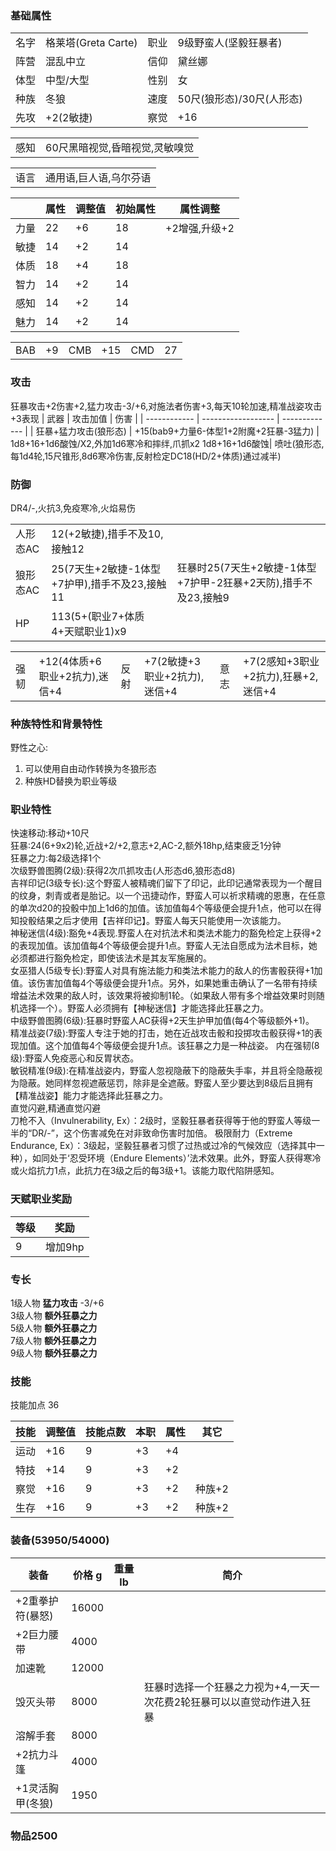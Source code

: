 ### 基础属性

<table>
  <tr>
      <td>名字</td>
      <td>格莱塔(Greta Carte)</td>
      <td>职业</td>
      <td>9级野蛮人(坚毅狂暴者)</td>
  </tr>
  <tr>
      <td>阵营</td>
      <td>混乱中立</td>
      <td>信仰</td>
      <td>黛丝娜</td>
  </tr>
  <tr>
      <td>体型</td>
      <td>中型/大型</td>
      <td>性别</td>
      <td>女</td>
  </tr>
  <tr>
      <td>种族</td>
      <td>冬狼</td>
      <td>速度</td>
      <td>50尺(狼形态)/30尺(人形态)</td>
  </tr>
  <tr>
      <td>先攻</td>
      <td>+2(2敏捷)</td>
      <td>察觉</td>
      <td>+16</td>
  </tr>
</table>
<table>
  <tr>
      <td>感知</td>
      <td>60尺黑暗视觉,昏暗视觉,灵敏嗅觉</td>
  </tr>
</table>
<table>
    <tr>
        <td>语言</td>
        <td>通用语,巨人语,乌尔芬语</td>
    </tr>
</table>

|      | 属性 | 调整值 | 初始属性 | 属性调整 |
| ---- | ---- | ------ | -------- | -------- |
| 力量 | 22   | +6     | 18       |+2增强,升级+2|
| 敏捷 | 14   | +2     | 14       |      |
| 体质 | 18   | +4     | 18       |      |
| 智力 | 14   | +2     | 14       |      |
| 感知 | 14   | +2     | 14       |      |
| 魅力 | 14   | +2     | 14       |      |

<table>
    <tr>
        <td>BAB</td>
        <td>+9</td>
	    <td>CMB</td>
        <td>+15</td>
		<td>CMD</td>
        <td>27</td>
    </tr>
</table>

### 攻击
狂暴攻击+2伤害+2,猛力攻击-3/+6,对施法者伤害+3,每天10轮加速,精准战姿攻击+3表现
| 武器         			| 攻击加值              					| 伤害             			|
| ------------ 			| ------------------    					| -------------    			|
| 狂暴+猛力攻击(狼形态)	| +15(bab9+力量6-体型1+2附魔+2狂暴-3猛力)	| 1d8+16+1d6酸蚀/X2,外加1d6寒冷和摔绊,爪抓x2 1d8+16+1d6酸蚀|
喷吐(狼形态,每1d4轮,15尺锥形,8d6寒冷伤害,反射检定DC18(HD/2+体质)通过减半)

### 防御

<table>
    <tr>
        <td>人形态AC</td>
        <td>12(+2敏捷),措手不及10,接触12</td>  
    </tr>
	<tr>
        <td>狼形态AC</td>
        <td>25(7天生+2敏捷-1体型+7护甲),措手不及23,接触11</td>
		<td>狂暴时25(7天生+2敏捷-1体型+7护甲-2狂暴+2天防),措手不及23,接触9</td>
    </tr>
    <tr>
        <td>HP</td>
        <td>113(5+(职业7+体质4+天赋职业1)x9</td>
    </tr>
	DR4/-,火抗3,免疫寒冷,火焰易伤  
</table>
<table>
    <tr>
        <td>强韧</td>
        <td>+12(4体质+6职业+2抗力),迷信+4</td>
	    <td>反射</td>
        <td>+7(2敏捷+3职业+2抗力),迷信+4</td>
	    <td>意志</td>
        <td>+7(2感知+3职业+2抗力),狂暴+2,迷信+4</td>
    </tr>
</table>

### 种族特性和背景特性

野性之心:  
1. 可以使用自由动作转换为冬狼形态    
2. 种族HD替换为职业等级  

### 职业特性

快速移动:移动+10尺  
狂暴:24(6+9x2)轮,近战+2/+2,意志+2,AC-2,额外18hp,结束疲乏1分钟  
狂暴之力:每2级选择1个  
次级野兽图腾(2级):获得2次爪抓攻击(人形态d6,狼形态d8)  
吉祥印记(3级专长):这个野蛮人被精魂们留下了印记，此印记通常表现为一个醒目的纹身，刺青或者是胎记。以一个迅捷动作，野蛮人可以祈求精魂的恩惠，在任意的单次d20的投骰中加上1d6的加值。该加值每4个等级便会提升1点，他可以在得知投骰结果之后才使用【吉祥印记】。野蛮人每天只能使用一次该能力。  
神秘迷信(4级):豁免+4表现.野蛮人在对抗法术和类法术能力的豁免检定上获得+2的表现加值。该加值每4个等级便会提升1点。野蛮人无法自愿成为法术目标，她必须都进行豁免检定，即使该法术是其友军施展的。  
女巫猎人(5级专长):野蛮人对具有施法能力和类法术能力的敌人的伤害骰获得+1加值。该伤害加值每4个等级便会提升1点。另外，如果她重击确认了一名带有持续增益法术效果的敌人时，该效果将被抑制1轮。（如果敌人带有多个增益效果时则随机选择一个）。野蛮人必须拥有【神秘迷信】才能选择此狂暴之力。  
中级野兽图腾(6级):狂暴时野蛮人AC获得+2天生护甲加值(每4个等级额外+1)。  
精准战姿(7级):野蛮人专注于她的打击，她在近战攻击骰和投掷攻击骰获得+1的表现加值。这个加值每4个等级便会提升1点。该狂暴之力是一种战姿。
内在强韧(8级):野蛮人免疫恶心和反胃状态。  
敏锐精准(9级):在精准战姿内，野蛮人忽视隐蔽下的隐蔽失手率，并且将全隐蔽视为隐蔽。她同样忽视遮蔽惩罚，除非是全遮蔽。野蛮人至少要达到8级后且拥有【精准战姿】能力才能选择此狂暴之力。  
直觉闪避,精通直觉闪避  
刀枪不入（Invulnerability, Ex）：2级时，坚毅狂暴者获得等于他的野蛮人等级一半的“DR/-”，这个伤害减免在对非致命伤害时加倍。
极限耐力（Extreme Endurance, Ex）：3级起，坚毅狂暴者习惯了过热或过冷的气候效应（选择其中一种），如同处于‘忍受环境（Endure Elements）’法术效果。此外，野蛮人获得寒冷或火焰抗力1点，此抗力在3级之后的每3级+1。该能力取代陷阱感知。  

### 天赋职业奖励
| 等级| 奖励    |
| --- | ------- |
| 9   | 增加9hp |

### 专长

1级人物 **猛力攻击** -3/+6  
3级人物 **额外狂暴之力**  
5级人物 **额外狂暴之力**  
7级人物 **额外狂暴之力**  
9级人物 **额外狂暴之力**  

### 技能

技能加点 36

| 技能       | 调整值 | 技能点数 | 本职 | 属性 | 其它     |
| ---------- | ------ | -------- | ---- | ---- | -------- |
| 运动       | +16    | 9        | +3   | +4   |          |
| 特技       | +14    | 9        | +3   | +2   |          |
| 察觉       | +16    | 9        | +3   | +2   |种族+2    |
| 生存       | +16    | 9        | +3   | +2   |种族+2    |

### 装备(53950/54000)

| 装备         		| 价格 g | 重量 lb | 简介 |
| ------------ 		| ------ | ------- | ---- |
| +2重拳护符(暴怒)  | 16000  | 	       |
| +2巨力腰带   		| 4000   | 	       |
| 加速靴   		    | 12000  | 	       |
| 毁灭头带   		| 8000   | 	       |狂暴时选择一个狂暴之力视为+4,一天一次花费2轮狂暴可以以直觉动作进入狂暴
| 溶解手套   		| 8000   | 	       |
| +2抗力斗篷   		| 4000   | 	       |
| +1灵活胸甲(冬狼)	| 1950   | 	       |

### 物品2500
